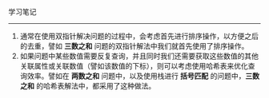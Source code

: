 学习笔记

---

1. 通常在使用双指针解决问题的过程中，会考虑首先进行排序操作，以方便之后的去重，譬如 **三数之和** 问题的双指针解法中我们就首先使用了排序操作。
2. 如果问题中某些数值需要反复查询，并且同时我们还需要获取这些数值的其他关联属性或关联数值（譬如该数值的下标），则可以考虑使用哈希表来优化查询效率。譬如在 **两数之和** 问题中，以及使用栈进行 **括号匹配** 的问题中，**三数之和** 的哈希表解法中，都采用了这种做法。
